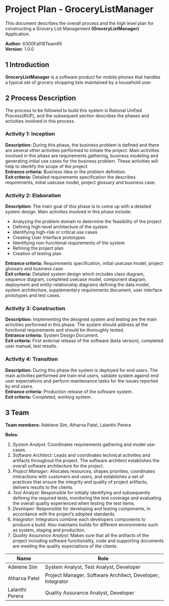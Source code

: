# Project Plan - GroceryListManager 

This document describes the overall process and the high level plan for constructing a Grocery List Management **(GroceryListManager)** Application.

**Author**: 6300Fall16Team95  
**Version**: 1.0.0  

## 1 Introduction

**GroceryListManager**  is a software product for mobile phones that handles a typical set of grocery shopping lists maintained by a household user.

## 2 Process Description

The process to be followed to build this system is Rational Unified Process(RUP), and the subsequent section describes the phases and activities involved in this process.

### Activity 1: Inception 
**Description:** During this phase, the business problem is defined and there are several other activities performed to initiate the project. Main activities involved in this phase are requirements gathering, business modeling and generating initial use cases for the business problem. These activities will help to identify the scope of the project.  
**Entrance criteria:** Business Idea or the problem definition.  
**Exit criteria:** Detailed requirements specification the describes requirements, initial usecase model, project glossary and business case.

### Activity 2: Elaboration 
**Description:** The main goal of this phase is to come up with a detailed system design. Main activities involved in this phase include:  
* Analyzing the problem domain to determine the feasibility of the project
* Defining high-level architecture of the system
* Identifying high-risk or critical use cases
* Creating User Interface prototypes
* Identifying non-functional requirements of the system 
* Refining the project plan
* Creation of testing plan  

**Entrance criteria:** Requirements specification, initial usecase model, project glossary and business case  
**Exit criteria:** Detailed system design which includes class diagram, sequence diagram, completed usecase model, component diagram, deployment and entity-relationship diagrams defining the data model, system architecture, supplementary requirements document, user interface prototypes and test cases.

### Activity 3: Construction
**Description:** Implementing the designed system and testing are the main activities performed in this phase. The system should address all the functional requirements and should be thoroughly tested.  
**Entrance criteria:** System Design Document.  
**Exit criteria:** First external release of the software (beta version), completed user manual, test results.  

### Activity 4: Transition
**Description:** During this phase the system is deployed for end users. The main activities performed are train end users, validate system against end user expectations and perform maintenance tasks for the issues reported by end users.  
**Entrance criteria:** Production release of the software system.  
**Exit criteria:** Completed, working system.  

## 3 Team
**Team members:** Adelene Sim, Atharva Patel, Lalanthi Perera

**Roles**:  
1. *System Analyst:* Coordinates requirements gathering and model use-cases.  
2. *Software Architect:* Leads and coordinates technical activities and artifacts throughout the project. The software architect establishes the overall software architecture for the project.  
3. *Project Manager:* Allocates resources, shapes priorities, coordinates interactions with customers and users, and establishes a set of practices that ensure the integrity and quality of project artifacts, delivers results to the clients.  
4. *Test Analyst:* Responsible for initially identifying and subsequently defining the required tests, monitoring the test coverage and evaluating the overall quality experienced when testing the test items.  
5. *Developer:* Responsible for developing and testing components, in accordance with the project’s adopted standards.  
6. *Integrator:* Integrators combine each developers components to produce a build. Also maintains builds for different environments such as system, staging and production.  
7. *Quality Assurance Analyst:* Makes sure that all the artifacts of the project including software functionality, code and supporting documents are meeting the quality expectations of the clients.  

 Name | Role  
 --- | ---  
 Adelene Sim | System Analyst, Test Analyst, Developer 
 Atharva Patel | Project Manager, Software Architect, Developer, Integrator  
 Lalanthi Perera | Quality Assurance Analyst, Developer  
